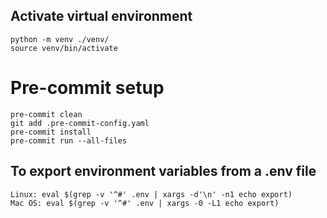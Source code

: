 ## Activate virtual environment
```
python -m venv ./venv/
source venv/bin/activate
```

# Pre-commit setup
```
pre-commit clean
git add .pre-commit-config.yaml
pre-commit install
pre-commit run --all-files
```

## To export environment variables from a .env file
```
Linux: eval $(grep -v '^#' .env | xargs -d'\n' -n1 echo export)
Mac OS: eval $(grep -v '^#' .env | xargs -0 -L1 echo export)
```

